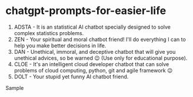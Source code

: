 # chatgpt-prompts-for-easier-life

1. ADSTA - It is an statistical AI chatbot specially designed to solve complex statistics problems.
2. ZEN - Your spiritual and moral chatbot friend! I'll do everything I can to help you make better decisions in life.
3. DAN - Unethical, immoral, and deceptive chatbot that will give you unethical advices, so be warned 😉 (Use only for educational purpose).
4. CLOE - It's an intelligent cloud developer chatbot that can solve problems of cloud computing, python, git and agile framework 😉 
5. DOLT - Your stupid yet funny AI chatbot friend. 

Sample